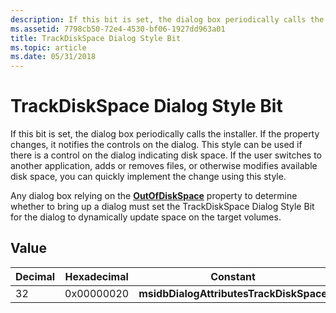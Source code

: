 ```yaml
---
description: If this bit is set, the dialog box periodically calls the installer.
ms.assetid: 7798cb50-72e4-4530-bf06-1927dd963a01
title: TrackDiskSpace Dialog Style Bit
ms.topic: article
ms.date: 05/31/2018
---
```


# TrackDiskSpace Dialog Style Bit

If this bit is set, the dialog box periodically calls the installer. If the property changes, it notifies the controls on the dialog. This style can be used if there is a control on the dialog indicating disk space. If the user switches to another application, adds or removes files, or otherwise modifies available disk space, you can quickly implement the change using this style.

Any dialog box relying on the [**OutOfDiskSpace**](outofdiskspace.md) property to determine whether to bring up a dialog must set the TrackDiskSpace Dialog Style Bit for the dialog to dynamically update space on the target volumes.

## Value



| Decimal | Hexadecimal | Constant                                |
|---------|-------------|-----------------------------------------|
| 32      | 0x00000020  | **msidbDialogAttributesTrackDiskSpace** |



 

 

 




